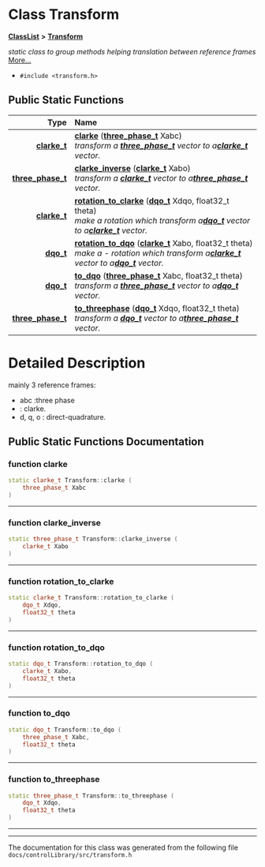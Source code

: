 

# Class Transform



[**ClassList**](annotated.md) **>** [**Transform**](classTransform.md)



_static class to group methods helping translation between reference frames_ [More...](#detailed-description)

* `#include <transform.h>`







































## Public Static Functions

| Type | Name |
| ---: | :--- |
|  [**clarke\_t**](structclarke__t.md) | [**clarke**](#function-clarke) ([**three\_phase\_t**](structthree__phase__t.md) Xabc) <br>_transform a_ [_**three\_phase\_t**_](structthree__phase__t.md) _vector to a_[_**clarke\_t**_](structclarke__t.md) _vector._ |
|  [**three\_phase\_t**](structthree__phase__t.md) | [**clarke\_inverse**](#function-clarke_inverse) ([**clarke\_t**](structclarke__t.md) Xabo) <br>_transform a_ [_**clarke\_t**_](structclarke__t.md) _vector to a_[_**three\_phase\_t**_](structthree__phase__t.md) _vector._ |
|  [**clarke\_t**](structclarke__t.md) | [**rotation\_to\_clarke**](#function-rotation_to_clarke) ([**dqo\_t**](structdqo__t.md) Xdqo, float32\_t theta) <br>_make a_  _rotation which transform a_[_**dqo\_t**_](structdqo__t.md) _vector to a_[_**clarke\_t**_](structclarke__t.md) _vector._ |
|  [**dqo\_t**](structdqo__t.md) | [**rotation\_to\_dqo**](#function-rotation_to_dqo) ([**clarke\_t**](structclarke__t.md) Xabo, float32\_t theta) <br>_make a -_  _rotation which transform a_[_**clarke\_t**_](structclarke__t.md) _vector to a_[_**dqo\_t**_](structdqo__t.md) _vector._ |
|  [**dqo\_t**](structdqo__t.md) | [**to\_dqo**](#function-to_dqo) ([**three\_phase\_t**](structthree__phase__t.md) Xabc, float32\_t theta) <br>_transform a_ [_**three\_phase\_t**_](structthree__phase__t.md) _vector to a_[_**dqo\_t**_](structdqo__t.md) _vector._ |
|  [**three\_phase\_t**](structthree__phase__t.md) | [**to\_threephase**](#function-to_threephase) ([**dqo\_t**](structdqo__t.md) Xdqo, float32\_t theta) <br>_transform a_ [_**dqo\_t**_](structdqo__t.md) _vector to a_[_**three\_phase\_t**_](structthree__phase__t.md) _vector._ |


























# Detailed Description


mainly 3 reference frames:
* abc :three phase
*  : clarke.
* d, q, o : direct-quadrature. 




    
## Public Static Functions Documentation




### function clarke 

```C++
static clarke_t Transform::clarke (
    three_phase_t Xabc
) 
```




<hr>



### function clarke\_inverse 

```C++
static three_phase_t Transform::clarke_inverse (
    clarke_t Xabo
) 
```




<hr>



### function rotation\_to\_clarke 

```C++
static clarke_t Transform::rotation_to_clarke (
    dqo_t Xdqo,
    float32_t theta
) 
```




<hr>



### function rotation\_to\_dqo 

```C++
static dqo_t Transform::rotation_to_dqo (
    clarke_t Xabo,
    float32_t theta
) 
```




<hr>



### function to\_dqo 

```C++
static dqo_t Transform::to_dqo (
    three_phase_t Xabc,
    float32_t theta
) 
```




<hr>



### function to\_threephase 

```C++
static three_phase_t Transform::to_threephase (
    dqo_t Xdqo,
    float32_t theta
) 
```




<hr>

------------------------------
The documentation for this class was generated from the following file `docs/controlLibrary/src/transform.h`

